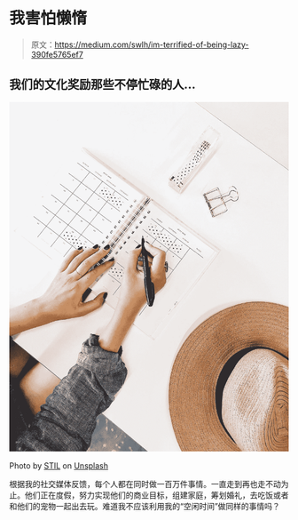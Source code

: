 # 我害怕懒惰

> 原文：<https://medium.com/swlh/im-terrified-of-being-lazy-390fe5765ef7>

## 我们的文化奖励那些不停忙碌的人…

![](img/0bcda38cf2fb7ecba88b1ea4049abc40.png)

Photo by [STIL](https://unsplash.com/@stilclassics?utm_source=medium&utm_medium=referral) on [Unsplash](https://unsplash.com?utm_source=medium&utm_medium=referral)

根据我的社交媒体反馈，每个人都在同时做一百万件事情。一直走到再也走不动为止。他们正在度假，努力实现他们的商业目标，组建家庭，筹划婚礼，去吃饭或者和他们的宠物一起出去玩。难道我不应该利用我的“空闲时间”做同样的事情吗？